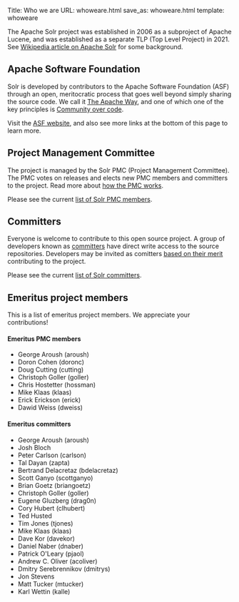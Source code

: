 Title: Who we are
URL: whoweare.html
save_as: whoweare.html
template: whoweare

The Apache Solr project was established in 2006 as a subproject of Apache Lucene,
and was established as a separate TLP (Top Level Project) in 2021.
See [Wikipedia article on Apache Solr](https://en.wikipedia.org/wiki/Apache_Solr) for some background.

## Apache Software Foundation ##

Solr is developed by contributors to the Apache Software Foundation (ASF) through an open, meritocratic process that goes well beyond
simply sharing the source code. We call it [The Apache Way](https://www.apache.org/theapacheway/), and one
of which one of the key principles is [Community over code](http://theapacheway.com/community/).  

Visit the [ASF website](https://www.apache.org/), and also see more links at the bottom of this page to learn more.

## Project Management Committee

The project is managed by the Solr PMC (Project Management Committee).
The PMC votes on releases and elects new PMC members and committers to the project.
Read more about [how the PMC works](https://www.apache.org/foundation/governance/pmcs.html).

Please see the current [list of Solr PMC members](https://projects.apache.org/committee.html?solr).

## Committers

Everyone is welcome to contribute to this open source project. A group of developers known as [committers](http://www.apache.org/foundation/how-it-works.html#committers) 
have direct write access to the source repositories. Developers may be invited as comitters
[based on their merit](https://community.apache.org/contributors/) contributing to the project.

Please see the current [list of Solr committers](https://projects.apache.org/committee.html?solr).

## Emeritus project members

This is a list of emeritus project members. We appreciate your contributions!

#### Emeritus PMC members

- George Aroush (aroush)
- Doron Cohen (doronc)
- Doug Cutting (cutting)
- Christoph Goller (goller)
- Chris Hostetter (hossman)
- Mike Klaas (klaas)
- Erick Erickson (erick)
- Dawid Weiss (dweiss)

#### Emeritus committers

- George Aroush (aroush)
- Josh Bloch
- Peter Carlson (carlson)
- Tal Dayan (zapta)
- Bertrand Delacretaz (bdelacretaz)
- Scott Ganyo (scottganyo)
- Brian Goetz (briangoetz)
- Christoph Goller (goller)
- Eugene Gluzberg (drag0n)
- Cory Hubert (clhubert)
- Ted Husted
- Tim Jones (tjones)
- Mike Klaas (klaas)
- Dave Kor (davekor)
- Daniel Naber (dnaber)
- Patrick O'Leary (pjaol)
- Andrew C. Oliver (acoliver)
- Dmitry Serebrennikov (dmitrys)
- Jon Stevens
- Matt Tucker (mtucker)
- Karl Wettin (kalle)
